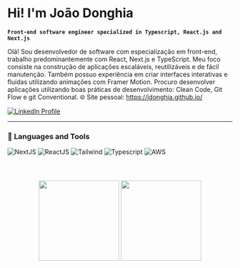 # Hi! I'm João Donghia
**`Front-end software engineer specialized in Typescript, React.js and Next.js`**

Olá! Sou desenvolvedor de software com especialização em front-end, trabalho predominantemente com React, Next.js e TypeScript. Meu foco consiste na construção de aplicações escaláveis, reutilizáveis e de fácil manutenção. 
Também possuo experiência em criar interfaces interativas e fluídas utilizando animações com Framer Motion.
Procuro desenvolver aplicações utilizando boas práticas de desenvolvimento: Clean Code, Git Flow e git Conventional.
🌐 Site pessoal: https://jdonghia.github.io/

<div>                                                                              
  <a href="https://www.linkedin.com/in/joão-donghia-4a0379200/" target="_blank">
    <img src="https://img.shields.io/badge/-LinkedIn-%230077B5?style=for-the-badge&logo=linkedin&logoColor=white" alt="LinkedIn Profile">
  </a>
</div>

---

### 🧰 Languages and Tools

<div >
<img  alt="NextJS"  src="https://img.shields.io/badge/Next-black?style=for-the-badge&logo=next.js&logoColor=white"/>
<img  alt="ReactJS"  src="https://img.shields.io/badge/React-20232A?style=for-the-badge&logo=react&logoColor=61DAFB"/>
<img alt="Tailwind"  src="https://img.shields.io/badge/Tailwind_CSS-38B2AC?style=for-the-badge&logo=tailwind-css&logoColor=white" />
<img alt="Typescript"  src="https://img.shields.io/badge/TypeScript-007ACC?style=for-the-badge&logo=typescript&logoColor=white"/>
<img  alt="AWS"  src="https://img.shields.io/badge/Amazon_AWS-232F3E?style=for-the-badge&logo=amazon-aws&logoColor=white"/>
  </div>
<br />

#

<div align="center">
  <img height="180em" src="https://github-readme-stats.vercel.app/api?username=jdonghia&show_icons=true&theme=react"/>
  <img height="180em" src="https://github-readme-stats.vercel.app/api/top-langs/?username=jdonghia&layout=compact&theme=react"/>
</div>





